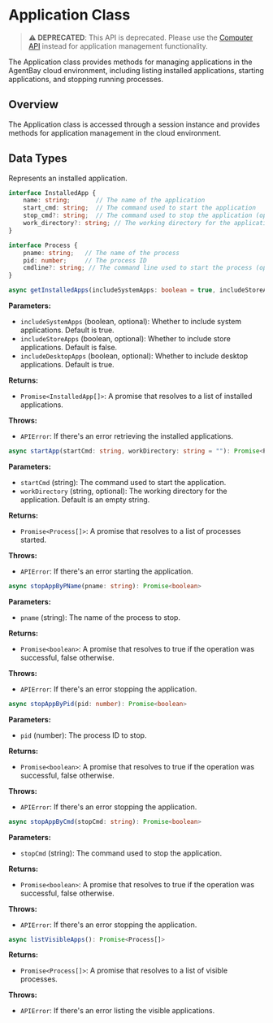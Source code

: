 # Application Class

> **⚠️ DEPRECATED**: This API is deprecated. Please use the [Computer API](computer.md) instead for application management functionality.

The Application class provides methods for managing applications in the AgentBay cloud environment, including listing installed applications, starting applications, and stopping running processes.

## Overview

The Application class is accessed through a session instance and provides methods for application management in the cloud environment.

## Data Types


Represents an installed application.


```typescript
interface InstalledApp {
    name: string;       // The name of the application
    start_cmd: string;  // The command used to start the application
    stop_cmd?: string;  // The command used to stop the application (optional)
    work_directory?: string; // The working directory for the application (optional)
}
```


```typescript
interface Process {
    pname: string;   // The name of the process
    pid: number;     // The process ID
    cmdline?: string; // The command line used to start the process (optional)
}
```


```typescript
async getInstalledApps(includeSystemApps: boolean = true, includeStoreApps: boolean = false, includeDesktopApps: boolean = true): Promise<InstalledApp[]>
```

**Parameters:**
- `includeSystemApps` (boolean, optional): Whether to include system applications. Default is true.
- `includeStoreApps` (boolean, optional): Whether to include store applications. Default is false.
- `includeDesktopApps` (boolean, optional): Whether to include desktop applications. Default is true.

**Returns:**
- `Promise<InstalledApp[]>`: A promise that resolves to a list of installed applications.

**Throws:**
- `APIError`: If there's an error retrieving the installed applications.


```typescript
async startApp(startCmd: string, workDirectory: string = ""): Promise<Process[]>
```

**Parameters:**
- `startCmd` (string): The command used to start the application.
- `workDirectory` (string, optional): The working directory for the application. Default is an empty string.

**Returns:**
- `Promise<Process[]>`: A promise that resolves to a list of processes started.

**Throws:**
- `APIError`: If there's an error starting the application.


```typescript
async stopAppByPName(pname: string): Promise<boolean>
```

**Parameters:**
- `pname` (string): The name of the process to stop.

**Returns:**
- `Promise<boolean>`: A promise that resolves to true if the operation was successful, false otherwise.

**Throws:**
- `APIError`: If there's an error stopping the application.


```typescript
async stopAppByPid(pid: number): Promise<boolean>
```

**Parameters:**
- `pid` (number): The process ID to stop.

**Returns:**
- `Promise<boolean>`: A promise that resolves to true if the operation was successful, false otherwise.

**Throws:**
- `APIError`: If there's an error stopping the application.


```typescript
async stopAppByCmd(stopCmd: string): Promise<boolean>
```

**Parameters:**
- `stopCmd` (string): The command used to stop the application.

**Returns:**
- `Promise<boolean>`: A promise that resolves to true if the operation was successful, false otherwise.

**Throws:**
- `APIError`: If there's an error stopping the application.


```typescript
async listVisibleApps(): Promise<Process[]>
```

**Returns:**
- `Promise<Process[]>`: A promise that resolves to a list of visible processes.

**Throws:**
- `APIError`: If there's an error listing the visible applications.
